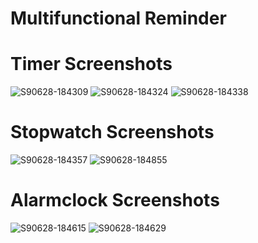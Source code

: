 # Multifunctional Reminder
#
# Timer Screenshots
![S90628-184309](https://user-images.githubusercontent.com/49000502/60340080-51ad0500-99b3-11e9-868e-9e020425d3cf.png)
![S90628-184324](https://user-images.githubusercontent.com/49000502/60340081-51ad0500-99b3-11e9-8757-e4c5a221ad95.png)
![S90628-184338](https://user-images.githubusercontent.com/49000502/60340083-52459b80-99b3-11e9-99cc-76fb0ac5d12a.png)
#
# Stopwatch Screenshots

![S90628-184357](https://user-images.githubusercontent.com/49000502/60340084-52459b80-99b3-11e9-9d5a-f1b5916340ae.png)
![S90628-184855](https://user-images.githubusercontent.com/49000502/60340088-52459b80-99b3-11e9-9803-b1db318a9ff0.png)
#

# Alarmclock Screenshots

![S90628-184615](https://user-images.githubusercontent.com/49000502/60340086-52459b80-99b3-11e9-9867-b82ed6d585fc.png)
![S90628-184629](https://user-images.githubusercontent.com/49000502/60340087-52459b80-99b3-11e9-822d-d70242b12be3.png)
#
